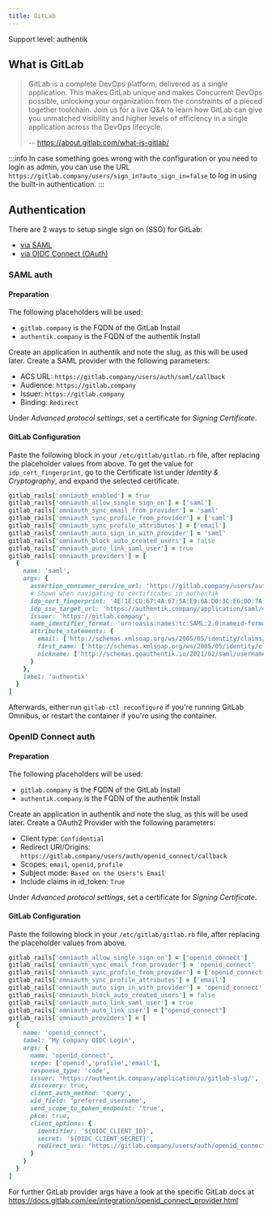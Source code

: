 ```yaml
---
title: GitLab
---
```


<span class="badge badge--primary">Support level: authentik</span>

## What is GitLab

> GitLab is a complete DevOps platform, delivered as a single application. This makes GitLab unique and makes Concurrent DevOps possible, unlocking your organization from the constraints of a pieced together toolchain. Join us for a live Q&A to learn how GitLab can give you unmatched visibility and higher levels of efficiency in a single application across the DevOps lifecycle.
>
> -- https://about.gitlab.com/what-is-gitlab/

:::info
In case something goes wrong with the configuration or you need to login as admin, you can use the URL `https://gitlab.company/users/sign_in?auto_sign_in=false` to log in using the built-in authentication.
:::

## Authentication

There are 2 ways to setup single sign on (SSO) for GitLab:

-   [via SAML](#saml-auth)
-   [via OIDC Connect (OAuth)](#openid-connect-auth)


### SAML auth

#### Preparation

The following placeholders will be used:

-   `gitlab.company` is the FQDN of the GitLab Install
-   `authentik.company` is the FQDN of the authentik Install

Create an application in authentik and note the slug, as this will be used later. Create a SAML provider with the following parameters:

-   ACS URL: `https://gitlab.company/users/auth/saml/callback`
-   Audience: `https://gitlab.company`
-   Issuer: `https://gitlab.company`
-   Binding: `Redirect`

Under _Advanced protocol settings_, set a certificate for _Signing Certificate_.

#### GitLab Configuration

Paste the following block in your `/etc/gitlab/gitlab.rb` file, after replacing the placeholder values from above.
To get the value for `idp_cert_fingerprint`, go to the Certificate list under _Identity & Cryptography_, and expand the selected certificate.

```ruby
gitlab_rails['omniauth_enabled'] = true
gitlab_rails['omniauth_allow_single_sign_on'] = ['saml']
gitlab_rails['omniauth_sync_email_from_provider'] = 'saml'
gitlab_rails['omniauth_sync_profile_from_provider'] = ['saml']
gitlab_rails['omniauth_sync_profile_attributes'] = ['email']
gitlab_rails['omniauth_auto_sign_in_with_provider'] = 'saml'
gitlab_rails['omniauth_block_auto_created_users'] = false
gitlab_rails['omniauth_auto_link_saml_user'] = true
gitlab_rails['omniauth_providers'] = [
  {
    name: 'saml',
    args: {
      assertion_consumer_service_url: 'https://gitlab.company/users/auth/saml/callback',
      # Shown when navigating to certificates in authentik
      idp_cert_fingerprint: '4E:1E:CD:67:4A:67:5A:E9:6A:D0:3C:E6:DD:7A:F2:44:2E:76:00:6A',
      idp_sso_target_url: 'https://authentik.company/application/saml/<authentik application slug>/sso/binding/redirect/',
      issuer: 'https://gitlab.company',
      name_identifier_format: 'urn:oasis:names:tc:SAML:2.0:nameid-format:persistent',
      attribute_statements: {
        email: ['http://schemas.xmlsoap.org/ws/2005/05/identity/claims/emailaddress'],
        first_name: ['http://schemas.xmlsoap.org/ws/2005/05/identity/claims/name'],
        nickname: ['http://schemas.goauthentik.io/2021/02/saml/username']
      }
    },
    label: 'authentik'
  }
]
```

Afterwards, either run `gitlab-ctl reconfigure` if you're running GitLab Omnibus, or restart the container if you're using the container.

### OpenID Connect auth

#### Preparation

The following placeholders will be used:

-   `gitlab.company` is the FQDN of the GitLab Install
-   `authentik.company` is the FQDN of the authentik Install

Create an application in authentik and note the slug, as this will be used later. Create a OAuth2 Provider with the following parameters:

-   Client type: `Confidential`
-   Redirect URI/Origins: `https://gitlab.company/users/auth/openid_connect/callback`
-   Scopes: `email`, `openid`, `profile`
-   Subject mode: `Based on the Users's Email`
-   Include claims in id_token: `True`

Under _Advanced protocol settings_, set a certificate for _Signing Certificate_.

#### GitLab Configuration

Paste the following block in your `/etc/gitlab/gitlab.rb` file, after replacing the placeholder values from above.

```ruby
gitlab_rails['omniauth_allow_single_sign_on'] = ['openid_connect']
gitlab_rails['omniauth_sync_email_from_provider'] = 'openid_connect'
gitlab_rails['omniauth_sync_profile_from_provider'] = ['openid_connect']
gitlab_rails['omniauth_sync_profile_attributes'] = ['email']
gitlab_rails['omniauth_auto_sign_in_with_provider'] = 'openid_connect'
gitlab_rails['omniauth_block_auto_created_users'] = false
gitlab_rails['omniauth_auto_link_saml_user'] = true
gitlab_rails['omniauth_auto_link_user'] = ["openid_connect"]
gitlab_rails['omniauth_providers'] = [
  {
    name: 'openid_connect',
    label: 'My Company OIDC Login',
    args: {
      name: 'openid_connect',
      scope: ['openid','profile','email'],
      response_type: 'code',
      issuer: 'https://authentik.company/application/o/gitlab-slug/',
      discovery: true,
      client_auth_method: 'query',
      uid_field: 'preferred_username',
      send_scope_to_token_endpoint: 'true',
      pkce: true,
      client_options: {
        identifier: '${OIDC_CLIENT_ID}',
        secret: '${OIDC_CLIENT_SECRET}',
        redirect_uri: 'https://gitlab.company/users/auth/openid_connect/callback'
      }
    }
  }
]
```

For further GitLab provider args have a look at the specific GitLab docs at https://docs.gitlab.com/ee/integration/openid_connect_provider.html

